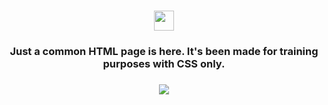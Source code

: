 
<h1 align="center"Creating info page HTML and CSS just for fun!</a> 
<img src="https://github.com/blackcater/blackcater/raw/main/images/Hi.gif" height="32"/></h1>
<h3 align="center">

Just a common HTML page is here. It's been made for training purposes with CSS only.

<h3 align="center"> <img src="https://img.shields.io/static/v1?label=!&message=You can see a result:&color=9cf"/>

